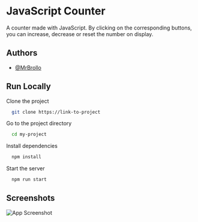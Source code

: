 
# JavaScript Counter

A counter made with JavaScript. By clicking on the corresponding buttons, you can increase, decrease or reset the number on display.


## Authors

- [@MrBrollo](https://www.github.com/MrBrollo)


## Run Locally

Clone the project

```bash
  git clone https://link-to-project
```

Go to the project directory

```bash
  cd my-project
```

Install dependencies

```bash
  npm install
```

Start the server

```bash
  npm run start
```


## Screenshots

![App Screenshot]()

